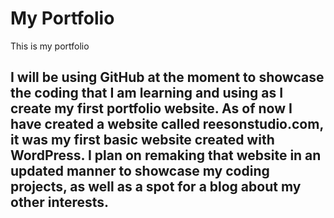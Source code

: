 # My Portfolio

This is my portfolio

## I will be using GitHub at the moment to showcase the coding that I am learning and using as I create my first portfolio website. As of now I have created a website called reesonstudio.com, it was my first basic website created with WordPress. I plan on remaking that website in an updated manner to showcase my coding projects, as well as a spot for a blog about my other interests.
